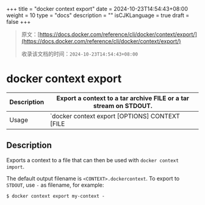 +++
title = "docker context export"
date = 2024-10-23T14:54:43+08:00
weight = 10
type = "docs"
description = ""
isCJKLanguage = true
draft = false
+++

> 原文：[https://docs.docker.com/reference/cli/docker/context/export/](https://docs.docker.com/reference/cli/docker/context/export/)
>
> 收录该文档的时间：`2024-10-23T14:54:43+08:00`

# docker context export

| Description | Export a context to a tar archive FILE or a tar stream on STDOUT. |
| :---------- | ------------------------------------------------------------ |
| Usage       | `docker context export [OPTIONS] CONTEXT [FILE|-]`           |

## Description

Exports a context to a file that can then be used with `docker context import`.

The default output filename is `<CONTEXT>.dockercontext`. To export to `STDOUT`, use `-` as filename, for example:



```console
$ docker context export my-context -
```
